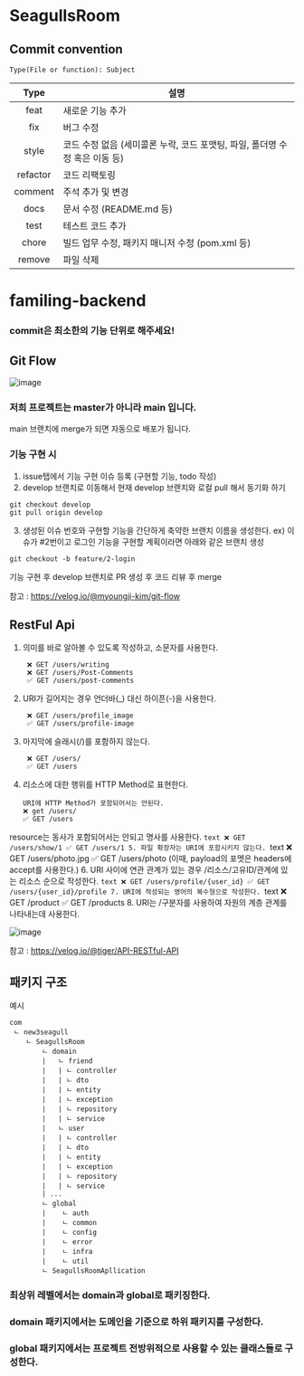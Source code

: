# SeagullsRoom
    
## Commit convention    

```
Type(File or function): Subject
```

|    Type    | 설명                                             |
|:----------:|------------------------------------------------|
|    feat    | 새로운 기능 추가                                      |
|    fix     | 버그 수정                                          |
|   style    | 코드 수정 없음 (세미콜론 누락, 코드 포맷팅, 파일, 폴더명 수정 혹은 이동 등) |
|  refactor  | 코드 리팩토링                                        |
|  comment   | 주석 추가 및 변경                                     |
|    docs    | 문서 수정 (README.md 등)                            |
|    test    | 테스트 코드 추가                                      |
|   chore    | 빌드 업무 수정, 패키지 매니저 수정 (pom.xml 등)               |
|   remove   | 파일 삭제                                          |


# familing-backend

    
### commit은 최소한의 기능 단위로 해주세요!

## Git Flow

![image](https://github.com/Familing/familing-backend/assets/64734115/90aae5a5-1a90-4649-97a3-089f67a3cd37)

### 저희 프로젝트는 master가 아니라 main 입니다.

main 브랜치에 merge가 되면 자동으로 배포가 됩니다.

### 기능 구현 시
1. issue탭에서 기능 구현 이슈 등록 (구현할 기능, todo 작성)
2. develop 브랜치로 이동해서 현재 develop 브랜치와 로컬 pull 해서 동기화 하기
```
git checkout develop
git pull origin develop
```
3.  생성된 이슈 번호와 구현할 기능을 간단하게 축약한 브랜치 이름을 생성한다.
ex) 이슈가 #2번이고 로그인 기능을 구현할 계획이라면  아래와 같은 브랜치 생성

```
git checkout -b feature/2-login
```

기능 구현 후 develop 브랜치로 PR 생성 후 코드 리뷰 후 merge

참고 : https://velog.io/@myoungji-kim/git-flow

## RestFul Api 

1. 의미를 바로 알아볼 수 있도록 작성하고, 소문자를 사용한다.
   ```text
    ❌ GET /users/writing
    ❌ GET /users/Post-Comments
    ✅ GET /users/post-comments
2. URI가 길어지는 경우 언더바(_) 대신 하이픈(-)을 사용한다.
   ```text
    ❌ GET /users/profile_image
    ✅ GET /users/profile-image
3. 마지막에 슬래시(/)를 포함하지 않는다.
   ```text
    ❌ GET /users/
    ✅ GET /users
4. 리소스에 대한 행위를 HTTP Method로 표현한다.
    ```text
   URI에 HTTP Method가 포함되어서는 안된다.   
    ❌ get /users/
    ✅ GET /users
 resource는 동사가 포함되어서는 안되고 명사를 사용한다.
    ```text
     ❌ GET /users/show/1
     ✅ GET /users/1
5. 파일 확장자는 URI에 포함시키지 않는다.
    ```text
    ❌ GET /users/photo.jpg
    ✅ GET /users/photo (이때, payload의 포멧은 headers에 accept를 사용한다.)
6. URI 사이에 연관 관계가 있는 경우 /리소스/고유ID/관계에 있는 리소스 순으로 작성한다.
     ```text
    ❌ GET /users/profile/{user_id}
    ✅ GET /users/{user_id}/profile
7. URI에 적성되는 영어의 복수형으로 작성한다.
     ```text
    ❌ GET /product
    ✅ GET /products 
8. URI는 /구분자를 사용하여 자원의 계층 관계를 나타내는데 사용한다.
   

![image](https://github.com/Familing/familing-backend/assets/64734115/af9cf33d-4ba4-43ed-8adb-2dce12e31160)

참고 : https://velog.io/@tiger/API-RESTful-API

## 패키지 구조

예시

```
com
 ㄴ new3seagull
    ㄴ SeagullsRoom
        ㄴ domain
        |   ㄴ friend
        |   | ㄴ controller
        |   | ㄴ dto
        |   | ㄴ entity
        |   | ㄴ exception
        |   | ㄴ repository
        |   | ㄴ service
        |   ㄴ user
        |   | ㄴ controller
        |   | ㄴ dto
        |   | ㄴ entity
        |   | ㄴ exception
        |   | ㄴ repository
        |   | ㄴ service
        | ...
        ㄴ global
        |    ㄴ auth
        |    ㄴ common
        |    ㄴ config
        |    ㄴ error
        |    ㄴ infra
        |    ㄴ util
        ㄴ SeagullsRoomApllication
```
### 최상위 레벨에서는 domain과 global로 패키징한다.
### domain 패키지에서는 도메인을 기준으로 하위 패키지를 구성한다.
### global 패키지에서는 프로젝트 전방위적으로 사용할 수 있는 클래스들로 구성한다.
